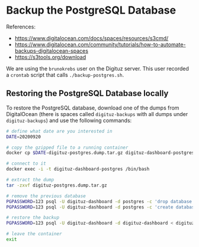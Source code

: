 # Backup the PostgreSQL Database

References:

- https://www.digitalocean.com/docs/spaces/resources/s3cmd/
- https://www.digitalocean.com/community/tutorials/how-to-automate-backups-digitalocean-spaces
- https://s3tools.org/download

We are using the `brunokrebs` user on the Digituz server. This user recorded a `crontab` script that calls `./backup-postgres.sh`.

## Restoring the PostgreSQL Database locally

To restore the PostgreSQL database, download one of the dumps from DigitalOcean (there is spaces called `digituz-backups` with all dumps under `digituz-backups`) and use the following commands:

```bash
# define what date are you interested in
DATE=20200920

# copy the gzipped file to a running container
docker cp $DATE-digituz-postgres.dump.tar.gz digituz-dashboard-postgres:/digituz-postgres.dump.tar.gz

# connect to it
docker exec -i -t digituz-dashboard-postgres /bin/bash

# extract the dump
tar -zxvf digituz-postgres.dump.tar.gz

# remove the previous database
PGPASSWORD=123 psql -U digituz-dashboard -d postgres -c 'drop database "digituz-dashboard";'
PGPASSWORD=123 psql -U digituz-dashboard -d postgres -c 'create database "digituz-dashboard";'

# restore the backup
PGPASSWORD=123 psql -U digituz-dashboard -d digituz-dashboard < digituz-postgres.dump

# leave the container
exit
```
